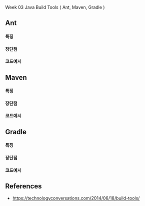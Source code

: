 
Week 03 
Java Build Tools ( Ant, Maven, Gradle )


## Ant

#### 특징

#### 장단점

#### 코드예시



## Maven

#### 특징

#### 장단점

#### 코드예시



## Gradle

#### 특징

#### 장단점

#### 코드예시


## References
- https://technologyconversations.com/2014/06/18/build-tools/
